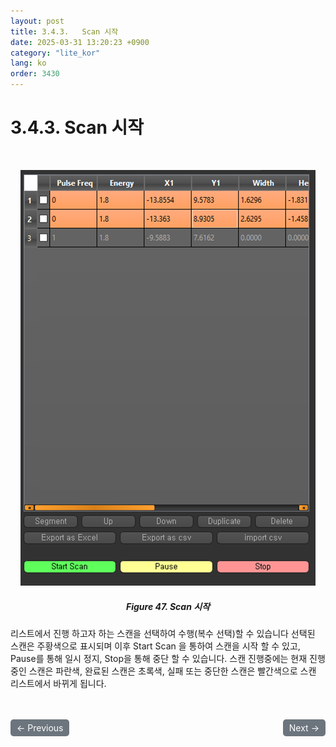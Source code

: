 ```yaml
---
layout: post
title: 3.4.3.	Scan 시작
date: 2025-03-31 13:20:23 +0900
category: "lite_kor"
lang: ko
order: 3430
---
```


# 3.4.3. Scan 시작

<br/> <!-- 한줄 띄기 -->

<!-- 중앙 정렬 이미지 -->
<p align="center"> 
  <img src="/assets/Chapter-3/Scan 시작.png">
</p>

<!-- 이미지 설명 -->
<div align="center"> 
<h5>Figure 47. Scan 시작</h5>
</div>

리스트에서 진행 하고자 하는 스캔을 선택하여 수행(복수 선택)할 수 있습니다
선택된 스캔은 주황색으로 표시되며 이후 Start Scan 을 통하여 스캔을 시작 할 수 있고, Pause를 통해 일시 정지, Stop을 통해 중단 할 수 있습니다. 
스캔 진행중에는 현재 진행중인 스캔은 파란색, 완료된 스캔은 초록색, 실패 또는 중단한 스캔은 빨간색으로 스캔 리스트에서 바뀌게 됩니다. 


<!-- 이전/다음 페이지 버튼 -->
<br/>
<br/>
<div style="display: flex; justify-content: space-between; align-items: center; margin-top: 10;">
  <!-- 이전 페이지 버튼 -->
  <a href="/manuals/manuals_lite_kor/Chapter 3/Chapter 3-4-2/" class="btn btn-primary" style="display: inline-block; padding: 5px 10px; background-color: #6c757d; color: white; text-decoration: none; border-radius: 5px;">
    ← Previous
  </a>

  <!-- 다음 페이지 버튼 -->
  <a href="/manuals/manuals_lite_kor/Chapter 3/Chapter 3-5/" class="btn btn-primary" style="display: inline-block; padding: 5px 10px; background-color: #6c757d; color: white; text-decoration: none; border-radius: 5px;">
    Next →
  </a>
</div>
